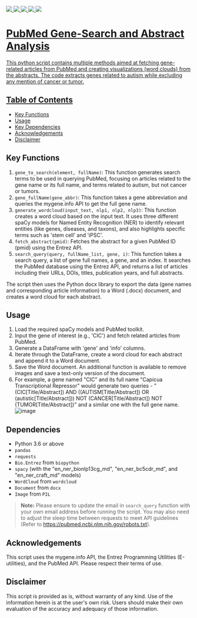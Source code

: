 <a href="https://allenai.github.io/scispacy/"><img src="https://img.shields.io/badge/SciSpacy-FFCA28?style=flat-square&logo=SciSpacy&logoColor=white"/>
<a href="https://biopython.org/docs/1.76/api/Bio.Entrez.html"><img src="https://img.shields.io/badge/BioPython.Entrez-33A0FF?style=flat-square&logo=BioPython-Entrez&logoColor=white"/> <a href="https://pubmed.ncbi.nlm.nih.gov/help/"><img src="https://img.shields.io/badge/PubMed.SearchGuide-E7E1E1?style=flat-square&logo=PubMed.SearchGuide&logoColor=black"/> <a href="https://python-docx.readthedocs.io/en/latest/"><img src="https://img.shields.io/badge/PythonDocx-B2FDFA?style=flat-square&logo=pythonDocx&logoColor=white"/> <a href="https://mygene.info/"><img src="https://img.shields.io/badge/MyGene.io-BCFDB2?style=flat-square&logo=MyGene.io&logoColor=white"/>

# PubMed Gene-Search and Abstract Analysis 

This python script contains multiple methods aimed at fetching gene-related articles from PubMed and creating visualizations (word clouds) from the abstracts. The code extracts genes related to autism while excluding any mention of cancer or tumor. 

## Table of Contents
- [Key Functions](#key-functions)
- [Usage](#usage)
- [Key Dependencies](#dependencies)
- [Acknowledgements](#acknowledgements)
- [Disclaimer](#disclaimer)

## Key Functions <a name = "key-functions"></a>
1. `gene_to_search(element, fullName)`: This function generates search terms to be used in querying PubMed, focusing on articles related to the gene name or its full name, and terms related to autism, but not cancer or tumors.
2. `gene_fullName(gene_abbr)`: This function takes a gene abbreviation and queries the mygene.info API to get the full gene name.
3. `generate_wordcloud(input_text, nlp1, nlp2, nlp3)`: This function creates a word cloud based on the input text. It uses three different spaCy models for Named Entity Recognition (NER) to identify relevant entities (like genes, diseases, and taxons), and also highlights specific terms such as 'stem cell' and 'iPSC'.
4. `fetch_abstract(pmid)`: Fetches the abstract for a given PubMed ID (pmid) using the Entrez API.
5. `search_query(query, fullName_list, gene, i)`: This function takes a search query, a list of gene full names, a gene, and an index. It searches the PubMed database using the Entrez API, and returns a list of articles including their URLs, DOIs, titles, publication years, and full abstracts.

The script then uses the Python docx library to export the data (gene names and corresponding article information) to a Word (.docx) document, and creates a word cloud for each abstract. 

## Usage <a name = "usage"></a>

1. Load the required spaCy models and PubMed toolkit.
2. Input the gene of interest (e.g., 'CIC') and fetch related articles from PubMed.
3. Generate a DataFrame with 'gene' and 'info' columns.
4. Iterate through the DataFrame, create a word cloud for each abstract and append it to a Word document.
5. Save the Word document. An additional function is available to remove images and save a text-only version of the document.
6. For example, a gene named "CIC" and its full name "Capicua Transcriptional Repressor" would generate two queries - "(CIC[Title/Abstract]) AND ((AUTISM[Title/Abstract]) OR (autistic[Title/Abstract])) NOT (CANCER[Title/Abstract]) NOT (TUMOR[Title/Abstract])" and a similar one with the full gene name.
![image](https://github.com/ybryan95/PubMed_scraping_NoGPT/assets/123009743/19560e57-ea5a-4ba7-817d-b4f8c2654fdc)

## Dependencies <a name = "dependencies"></a>

- Python 3.6 or above
- `pandas` 
- `requests`
- `Bio.Entrez` from `biopython`
- `spacy` (with the "en_ner_bionlp13cg_md", "en_ner_bc5cdr_md", and "en_ner_craft_md" models)
- `WordCloud` from `wordcloud`
- `Document` from `docx`
- `Image` from `PIL`

> **Note:** Please ensure to update the email in `search_query` function with your own email address before running the script. You may also need to adjust the sleep time between requests to meet API guidelines (Refer to https://pubmed.ncbi.nlm.nih.gov/robots.txt).  

## Acknowledgements <a name = "acknowledgements"></a>

This script uses the mygene.info API, the Entrez Programming Utilities (E-utilities), and the PubMed API. Please respect their terms of use. 

## Disclaimer <a name = "disclaimer"></a>

This script is provided as is, without warranty of any kind. Use of the information herein is at the user's own risk. Users should make their own evaluation of the accuracy and adequacy of those information.


